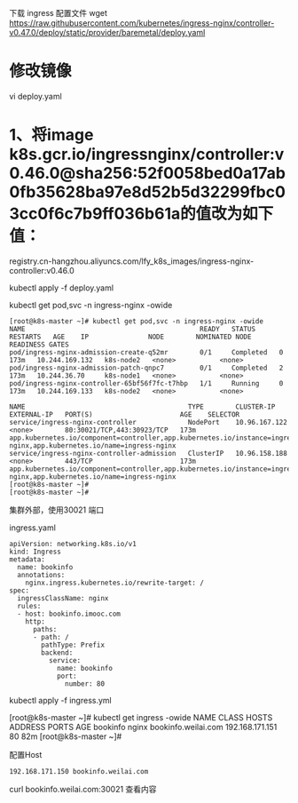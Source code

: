 下载 ingress 配置文件
wget https://raw.githubusercontent.com/kubernetes/ingress-nginx/controller-v0.47.0/deploy/static/provider/baremetal/deploy.yaml

# 修改镜像
vi deploy.yaml
# 1、将image k8s.gcr.io/ingressnginx/controller:v0.46.0@sha256:52f0058bed0a17ab0fb35628ba97e8d52b5d32299fbc03cc0f6c7b9ff036b61a的值改为如下值：
registry.cn-hangzhou.aliyuncs.com/lfy_k8s_images/ingress-nginx-controller:v0.46.0

kubectl apply -f deploy.yaml

kubectl get pod,svc -n ingress-nginx -owide

```
[root@k8s-master ~]# kubectl get pod,svc -n ingress-nginx -owide
NAME                                            READY   STATUS      RESTARTS   AGE    IP               NODE        NOMINATED NODE   READINESS GATES
pod/ingress-nginx-admission-create-q52mr        0/1     Completed   0          173m   10.244.169.132   k8s-node2   <none>           <none>
pod/ingress-nginx-admission-patch-qnpc7         0/1     Completed   2          173m   10.244.36.70     k8s-node1   <none>           <none>
pod/ingress-nginx-controller-65bf56f7fc-t7hbp   1/1     Running     0          173m   10.244.169.133   k8s-node2   <none>           <none>

NAME                                         TYPE        CLUSTER-IP      EXTERNAL-IP   PORT(S)                      AGE    SELECTOR
service/ingress-nginx-controller             NodePort    10.96.167.122   <none>        80:30021/TCP,443:30923/TCP   173m   app.kubernetes.io/component=controller,app.kubernetes.io/instance=ingress-nginx,app.kubernetes.io/name=ingress-nginx
service/ingress-nginx-controller-admission   ClusterIP   10.96.158.188   <none>        443/TCP                      173m   app.kubernetes.io/component=controller,app.kubernetes.io/instance=ingress-nginx,app.kubernetes.io/name=ingress-nginx
[root@k8s-master ~]#
[root@k8s-master ~]#
```

集群外部，使用30021 端口



ingress.yaml
```
apiVersion: networking.k8s.io/v1
kind: Ingress
metadata:
  name: bookinfo
  annotations:
    nginx.ingress.kubernetes.io/rewrite-target: /
spec:
  ingressClassName: nginx
  rules:
  - host: bookinfo.imooc.com
    http:
      paths:
      - path: /
        pathType: Prefix
        backend:
          service:
            name: bookinfo
            port:
              number: 80

```
kubectl apply -f ingress.yml

[root@k8s-master ~]# kubectl get ingress -owide
NAME       CLASS   HOSTS                 ADDRESS           PORTS   AGE
bookinfo   nginx   bookinfo.weilai.com   192.168.171.151   80      82m
[root@k8s-master ~]#

配置Host
```
192.168.171.150 bookinfo.weilai.com
```

curl bookinfo.weilai.com:30021 查看内容


































